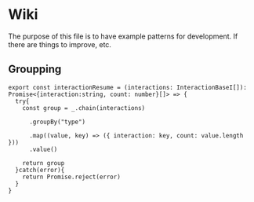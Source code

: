 # Wiki

  The purpose of this file is to have example patterns for development. If there are things to improve, etc.

## Groupping


```
export const interactionResume = (interactions: InteractionBaseI[]): Promise<{interaction:string, count: number}[]> => {
  try{
    const group = _.chain(interactions)

      .groupBy("type")

      .map((value, key) => ({ interaction: key, count: value.length }))
      .value()

    return group
  }catch(error){
    return Promise.reject(error)
  }
}
```